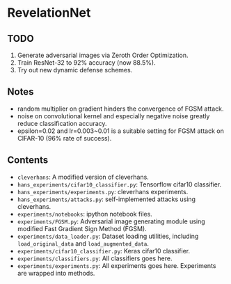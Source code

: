 # RevelationNet

## TODO
1. Generate adversarial images via Zeroth Order Optimization. 
2. Train ResNet-32 to 92% accuracy (now 88.5%).
3. Try out new dynamic defense schemes.

## Notes
- random multiplier on gradient hinders the convergence of FGSM attack.
- noise on convolutional kernel and especially negative noise greatly reduce classification accuracy.
- epsilon=0.02 and lr=0.003~0.01 is a suitable setting for FGSM attack on CIFAR-10 (96% rate of success).

## Contents
- `cleverhans`: A modified version of cleverhans.
- `hans_experiments/cifar10_classifier.py`: Tensorflow cifar10 classifier.
- `hans_experiments/experiments.py`: cleverhans experiments.
- `hans_experiments/attacks.py`: self-implemented attacks using cleverhans.
- `experiments/notebooks`: ipython notebook files.
- `experiments/FGSM.py`: Adversarial image generating module using modified Fast Gradient Sign Method (FGSM).
- `experiments/data_loader.py`: Dataset loading utilities, including `load_original_data` and `load_augmented_data`.
- `experiments/cifar10_classifier.py`: Keras cifar10 classifier.
- `experiments/classifiers.py`: All classifiers goes here.
- `experiments/experiments.py`: All experiments goes here. Experiments are wrapped into methods.
